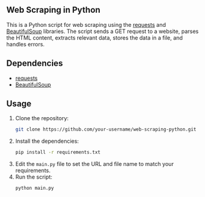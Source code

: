 ## Web Scraping in Python
This is a Python script for web scraping using the [requests](http://docs.python-requests.org/en/master/) and [BeautifulSoup](https://www.crummy.com/software/BeautifulSoup/bs4/doc/) libraries. The script sends a GET request to a website, parses the HTML content, extracts relevant data, stores the data in a file, and handles errors.

## Dependencies
- [requests](http://docs.python-requests.org/en/master/)
- [BeautifulSoup](https://www.crummy.com/software/BeautifulSoup/bs4/doc/)

## Usage
1. Clone the repository:
    ```bash
    git clone https://github.com/your-username/web-scraping-python.git
    ```
2. Install the dependencies:
    ```bash
    pip install -r requirements.txt
    ```
3. Edit the `main.py` file to set the URL and file name to match your requirements.
4. Run the script:
    ```bash
    python main.py
    ```